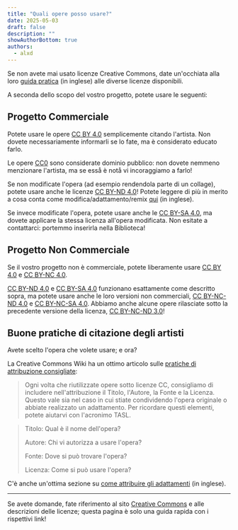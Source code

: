 ```yaml
---
title: "Quali opere posso usare?"
date: 2025-05-03
draft: false
description: ""
showAuthorBottom: true
authors:
  - alxd
---
```


Se non avete mai usato licenze Creative Commons, date un'occhiata alla loro [guida pratica](https://creativecommons.org/share-your-work/cclicenses/) (in inglese) alle diverse licenze disponibili.

A seconda dello scopo del vostro progetto, potete usare le seguenti:

## Progetto Commerciale

Potete usare le opere [CC BY 4.0](/tags/cc-by-4.0/) semplicemente citando l'artista. Non dovete necessariamente informarli se lo fate, ma è considerato educato farlo.

Le opere [CC0](/tags/cc0) sono considerate dominio pubblico: non dovete nemmeno menzionare l'artista, ma se esså è notå vi incoraggiamo a farlo!

Se non modificate l'opera (ad esempio rendendola parte di un collage), potete usare anche le licenze [CC BY-ND 4.0](/tags/cc-by-nd-4.0/)! Potete leggere di più in merito a cosa conta come modifica/adattamento/remix [qui](https://guides.lib.uw.edu/bothell/creativecommons/adapt) (in inglese).

Se invece modificate l'opera, potete usare anche le [CC BY-SA 4.0](/tags/cc-by-sa-4.0/), ma dovete applicare la stessa licenza all'opera modificata. Non esitate a contattarci: portemmo inserirla nella Biblioteca!

## Progetto Non Commerciale

Se il vostro progetto non è commerciale, potete liberamente usare [CC BY 4.0](/tags/cc-by-4.0/) e [CC BY-NC 4.0](/tags/cc-by-nc-4.0/).

[CC BY-ND 4.0](/tags/cc-by-nd-4.0/) e [CC BY-SA 4.0](/tags/cc-by-sa-4.0/) funzionano esattamente come descritto sopra, ma potete usare anche le loro versioni non commerciali, [CC BY-NC-ND 4.0](/tags/cc-by-nc-nd-4.0/) e [CC BY-NC-SA 4.0](/tags/cc-by-nc-sa-4.0/). Abbiamo anche alcune opere rilasciate sotto la precedente versione della licenza, [CC BY-NC-ND 3.0](/tags/cc-by-nc-nd-3.0/)!

## Buone pratiche di citazione degli artisti

Avete scelto l'opera che volete usare; e ora?

La Creative Commons Wiki ha un ottimo articolo sulle [pratiche di attribuzione consigliate](https://wiki.creativecommons.org/wiki/Recommended_practices_for_attribution):

> Ogni volta che riutilizzate opere sotto licenze CC, consigliamo di includere nell'attribuzione il Titolo, l'Autore, la Fonte e la Licenza. Questo vale sia nel caso in cui stiate condividendo l'opera originale o abbiate realizzato un adattamento. Per ricordare questi elementi, potete aiutarvi con l'acronimo TASL.

> Titolo: Qual è il nome dell'opera?
>
> Autore: Chi vi autorizza a usare l'opera?
>
> Fonte: Dove si può trovare l'opera?
>
> Licenza: Come si può usare l'opera?

C'è anche un'ottima sezione su [come attribuire gli adattamenti](https://wiki.creativecommons.org/wiki/Recommended_practices_for_attribution#This_is_a_great_attribution_for_when_you_have_created_an_adaptation) (in inglese).

---

Se avete domande, fate riferimento al sito [Creative Commons](https://creativecommons.org/share-your-work/cclicenses/) e alle descrizioni delle licenze; questa pagina è solo una guida rapida con i rispettivi link!
